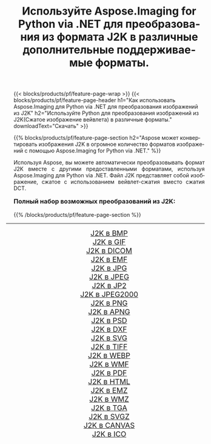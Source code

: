 ﻿---
title: Используйте Aspose.Imaging for Python via .NET для преобразования из формата J2K в различные дополнительные поддерживаемые форматы. 
weight: 3920
url: /ru/python-net/conversion/from/j2k/ 
lang: ru
langdirlevel: 2
locales: zh-hans,ja,it,ru,de,es,fr,nl,id,lt,pl,pt,vi,tr,ko,zh-hant,ar,hi,th,sv,cs,uk,he
description: Вы можете быстро преобразовать J2K(Сжатое изображение вейвлета) в различные форматы, используя Aspose.Imaging for Python via .NET.
---

{{< blocks/products/pf/feature-page-wrap >}}
{{< blocks/products/pf/feature-page-header h1="Как использовать Aspose.Imaging для Python via .NET для преобразования изображений из J2K" h2="Используйте Python для преобразования изображений из J2K(Сжатое изображение вейвлета) в различные форматы." downloadText="Скачать" >}}


{{% blocks/products/pf/feature-page-section  h2="Aspose может конвертировать изображения J2K в огромное количество форматов изображений с помощью Aspose.Imaging for Python via .NET." %}}
<p align=justify>Используя Aspose, вы можете автоматически преобразовывать формат J2K вместе с другими предоставленными форматами, используя Aspose.Imaging для Python via .NET. Файл J2K представляет собой изображение, сжатое с использованием вейвлет-сжатия вместо сжатия DCT.</p>
<h3 style="margin-top:16px;">
Полный набор возможных преобразований из J2K:
</h3>
{{% /blocks/products/pf/feature-page-section %}}
<div class="container-fluid productfamilypage bg-gray">
    <div class="convertypes bg-gray agp-content section">
        <div class="container">
		<hr style="margin-left:-20px;"/>
		<div class="row other-converters" style="gap: 10px;font-size: 19px;text-align:center;">
		    <div class='col-md-3 other-converter remove-lp remove-rp'><a href="/imaging/ru/python-net/conversion/j2k-to-bmp/" style="padding:15px;">J2K в BMP</a></div><div class='col-md-3 other-converter remove-lp remove-rp'><a href="/imaging/ru/python-net/conversion/j2k-to-gif/" style="padding:15px;">J2K в GIF</a></div><div class='col-md-3 other-converter remove-lp remove-rp'><a href="/imaging/ru/python-net/conversion/j2k-to-dicom/" style="padding:15px;">J2K в DICOM</a></div><div class='col-md-3 other-converter remove-lp remove-rp'><a href="/imaging/ru/python-net/conversion/j2k-to-emf/" style="padding:15px;">J2K в EMF</a></div><div class='col-md-3 other-converter remove-lp remove-rp'><a href="/imaging/ru/python-net/conversion/j2k-to-jpg/" style="padding:15px;">J2K в JPG</a></div><div class='col-md-3 other-converter remove-lp remove-rp'><a href="/imaging/ru/python-net/conversion/j2k-to-jpeg/" style="padding:15px;">J2K в JPEG</a></div><div class='col-md-3 other-converter remove-lp remove-rp'><a href="/imaging/ru/python-net/conversion/j2k-to-jp2/" style="padding:15px;">J2K в JP2</a></div><div class='col-md-3 other-converter remove-lp remove-rp'><a href="/imaging/ru/python-net/conversion/j2k-to-jpeg2000/" style="padding:15px;">J2K в JPEG2000</a></div><div class='col-md-3 other-converter remove-lp remove-rp'><a href="/imaging/ru/python-net/conversion/j2k-to-png/" style="padding:15px;">J2K в PNG</a></div><div class='col-md-3 other-converter remove-lp remove-rp'><a href="/imaging/ru/python-net/conversion/j2k-to-apng/" style="padding:15px;">J2K в APNG</a></div><div class='col-md-3 other-converter remove-lp remove-rp'><a href="/imaging/ru/python-net/conversion/j2k-to-psd/" style="padding:15px;">J2K в PSD</a></div><div class='col-md-3 other-converter remove-lp remove-rp'><a href="/imaging/ru/python-net/conversion/j2k-to-dxf/" style="padding:15px;">J2K в DXF</a></div><div class='col-md-3 other-converter remove-lp remove-rp'><a href="/imaging/ru/python-net/conversion/j2k-to-svg/" style="padding:15px;">J2K в SVG</a></div><div class='col-md-3 other-converter remove-lp remove-rp'><a href="/imaging/ru/python-net/conversion/j2k-to-tiff/" style="padding:15px;">J2K в TIFF</a></div><div class='col-md-3 other-converter remove-lp remove-rp'><a href="/imaging/ru/python-net/conversion/j2k-to-webp/" style="padding:15px;">J2K в WEBP</a></div><div class='col-md-3 other-converter remove-lp remove-rp'><a href="/imaging/ru/python-net/conversion/j2k-to-wmf/" style="padding:15px;">J2K в WMF</a></div><div class='col-md-3 other-converter remove-lp remove-rp'><a href="/imaging/ru/python-net/conversion/j2k-to-pdf/" style="padding:15px;">J2K в PDF</a></div><div class='col-md-3 other-converter remove-lp remove-rp'><a href="/imaging/ru/python-net/conversion/j2k-to-html/" style="padding:15px;">J2K в HTML</a></div><div class='col-md-3 other-converter remove-lp remove-rp'><a href="/imaging/ru/python-net/conversion/j2k-to-emz/" style="padding:15px;">J2K в EMZ</a></div><div class='col-md-3 other-converter remove-lp remove-rp'><a href="/imaging/ru/python-net/conversion/j2k-to-wmz/" style="padding:15px;">J2K в WMZ</a></div><div class='col-md-3 other-converter remove-lp remove-rp'><a href="/imaging/ru/python-net/conversion/j2k-to-tga/" style="padding:15px;">J2K в TGA</a></div><div class='col-md-3 other-converter remove-lp remove-rp'><a href="/imaging/ru/python-net/conversion/j2k-to-svgz/" style="padding:15px;">J2K в SVGZ</a></div><div class='col-md-3 other-converter remove-lp remove-rp'><a href="/imaging/ru/python-net/conversion/j2k-to-canvas/" style="padding:15px;">J2K в CANVAS</a></div><div class='col-md-3 other-converter remove-lp remove-rp'><a href="/imaging/ru/python-net/conversion/j2k-to-ico/" style="padding:15px;">J2K в ICO</a></div>
                </div>
        </div>
    </div>
</div>
<br/>

